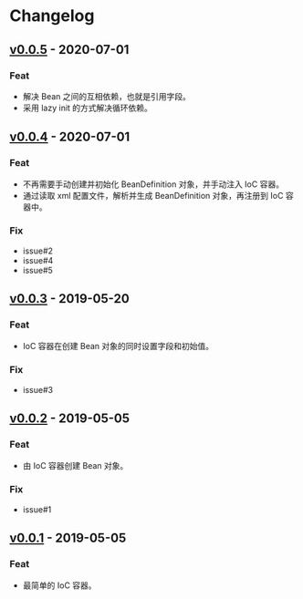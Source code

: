 # Changelog


## [v0.0.5]() - 2020-07-01
### Feat
- 解决 Bean 之间的互相依赖，也就是引用字段。
- 采用 lazy init 的方式解决循环依赖。


## [v0.0.4]() - 2020-07-01
### Feat
- 不再需要手动创建并初始化 BeanDefinition 对象，并手动注入 IoC 容器。
- 通过读取 xml 配置文件，解析并生成 BeanDefinition 对象，再注册到 IoC 容器中。

### Fix
- issue#2
- issue#4
- issue#5


## [v0.0.3]() - 2019-05-20
### Feat
- IoC 容器在创建 Bean 对象的同时设置字段和初始值。

### Fix
- issue#3


## [v0.0.2]() - 2019-05-05
### Feat
- 由 IoC 容器创建 Bean 对象。

### Fix
- issue#1


## [v0.0.1]() - 2019-05-05
### Feat
- 最简单的 IoC 容器。